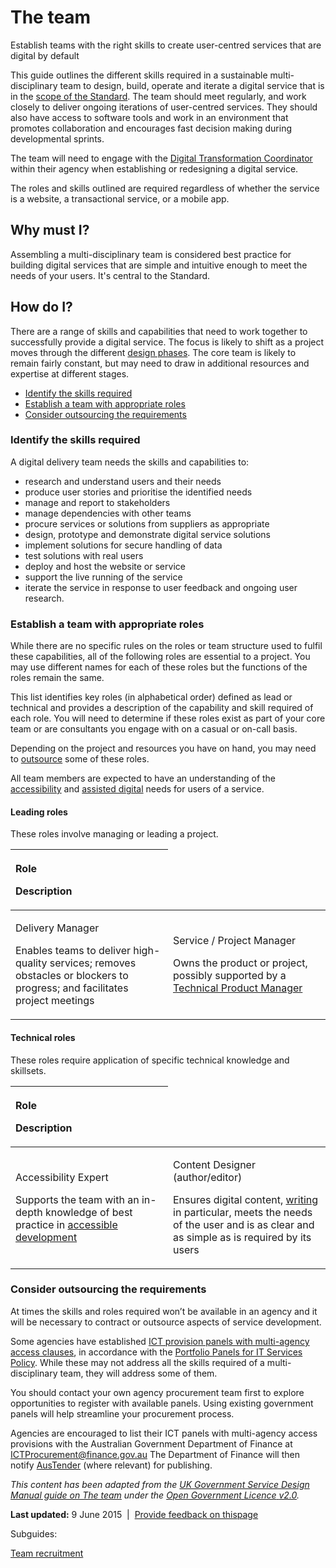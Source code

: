 The team
========

Establish teams with the right skills to create user-centred services that are digital by default

This guide outlines the different skills required in a sustainable multi-disciplinary team to design, build, operate and iterate a digital service that is in the [scope of the Standard](https://www.dto.gov.au/standard/digital-transition-plan/scope-digital-service-standard). The team should meet regularly, and work closely to deliver ongoing iterations of user-centred services. They should also have access to software tools and work in an environment that promotes collaboration and encourages fast decision making during developmental sprints.

The team will need to engage with the [Digital Transformation Coordinator](node/1061.html) within their agency when establishing or redesigning a digital service.

The roles and skills outlined are required regardless of whether the service is a website, a transactional service, or a mobile app.

Why must I?
-----------

Assembling a multi-disciplinary team is considered best practice for building digital services that are simple and intuitive enough to meet the needs of your users. It's central to the Standard.

How do I?
---------

There are a range of skills and capabilities that need to work together to successfully provide a digital service. The focus is likely to shift as a project moves through the different [design phases](node/971.html#phases). The core team is likely to remain fairly constant, but may need to draw in additional resources and expertise at different stages.

-   [Identify the skills required](team.html#identify)
-   [Establish a team with appropriate roles](team.html#establish)
-   [Consider outsourcing the requirements](team.html#outsource)

### Identify the skills required

A digital delivery team needs the skills and capabilities to:

-   research and understand users and their needs
-   produce user stories and prioritise the identified needs
-   manage and report to stakeholders
-   manage dependencies with other teams
-   procure services or solutions from suppliers as appropriate
-   design, prototype and demonstrate digital service solutions
-   implement solutions for secure handling of data
-   test solutions with real users
-   deploy and host the website or service
-   support the live running of the service
-   iterate the service in response to user feedback and ongoing user research.

### Establish a team with appropriate roles

While there are no specific rules on the roles or team structure used to fulfil these capabilities, all of the following roles are essential to a project. You may use different names for each of these roles but the functions of the roles remain the same.

This list identifies key roles (in alphabetical order) defined as lead or technical and provides a description of the capability and skill required of each role. You will need to determine if these roles exist as part of your core team or are consultants you engage with on a casual or on-call basis.

Depending on the project and resources you have on hand, you may need to [outsource](team.html#outsource) some of these roles.

All team members are expected to have an understanding of the [accessibility](node/456.html) and [assisted digital](node/361.html) needs for users of a service.

#### Leading roles

These roles involve managing or leading a project.

<table>
<colgroup>
<col width="50%" />
<col width="50%" />
</colgroup>
<thead>
<tr class="header">
<th align="left"><p>Role</p>
<p>Description</p></th>
</tr>
</thead>
<tbody>
<tr class="odd">
<td align="left"><p>Delivery Manager</p>
<p>Enables teams to deliver high-quality services; removes obstacles or blockers to progress; and facilitates project meetings</p></td>
<td align="left"><p>Service / Project Manager</p>
<p>Owns the product or project, possibly supported by a <a href="team.html#technicalproductmgr">Technical Product Manager</a></p></td>
</tr>
</tbody>
</table>

#### Technical roles

These roles require application of specific technical knowledge and skillsets.

<table>
<colgroup>
<col width="50%" />
<col width="50%" />
</colgroup>
<thead>
<tr class="header">
<th align="left"><p>Role</p>
<p>Description</p></th>
</tr>
</thead>
<tbody>
<tr class="odd">
<td align="left"><p>Accessibility Expert</p>
<p>Supports the team with an in-depth knowledge of best practice in <a href="node/456.html">accessible development</a></p></td>
<td align="left"><p>Content Designer (author/editor)</p>
<p>Ensures digital content, <a href="node/396.html">writing</a> in particular, meets the needs of the user and is as clear and as simple as is required by its users</p></td>
</tr>
</tbody>
</table>

### Consider outsourcing the requirements

At times the skills and roles required won’t be available in an agency and it will be necessary to contract or outsource aspects of service development. 

Some agencies have established [ICT provision panels with multi-agency access clauses](http://www.finance.gov.au/policy-guides-procurement/portfolio-panel/portfolio-panels-table/), in accordance with the [Portfolio Panels for IT Services Policy](http://www.finance.gov.au/policy-guides-procurement/portfolio-panel/). While these may not address all the skills required of a multi-disciplinary team, they will address some of them.

You should contact your own agency procurement team first to explore opportunities to register with available panels. Using existing government panels will help streamline your procurement process.

Agencies are encouraged to list their ICT panels with multi-agency access provisions with the Australian Government Department of Finance at <ICTProcurement@finance.gov.au> The Department of Finance will then notify [AusTender](https://www.tenders.gov.au/) (where relevant) for publishing.

*This content has been adapted from the *[*UK Government Service Design Manual guide on The team*](https://www.gov.uk/service-manual/the-team)* under the *[*Open Government* *Licence* *v2.0*](http://www.nationalarchives.gov.uk/doc/open-government-licence/version/2)*.*

**Last updated:** 9 June 2015  |  [Provide feedback on this](feedback%3Furl_from=Theteam.html)[page](feedback%3Furl_from=Theteam.html)

Subguides: 

[Team recruitment](node/981.html)

